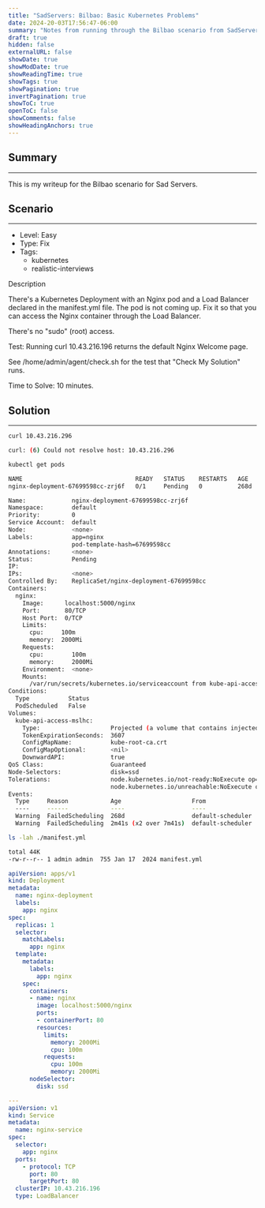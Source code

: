 ```yaml
---
title: "SadServers: Bilbao: Basic Kubernetes Problems"
date: 2024-20-03T17:56:47-06:00
summary: "Notes from running through the Bilbao scenario from SadServers."
draft: true
hidden: false
externalURL: false
showDate: true
showModDate: true
showReadingTime: true
showTags: true
showPagination: true
invertPagination: true
showToC: true
openToC: false
showComments: false
showHeadingAnchors: true
---
```


## Summary
---

This is my writeup for the Bilbao scenario for Sad Servers.

## Scenario
---

- Level: Easy
- Type: Fix
- Tags: 
    - kubernetes
    - realistic-interviews  

Description

There's a Kubernetes Deployment with an Nginx pod and a Load Balancer declared 
in the manifest.yml file. The pod is not coming up. Fix it so that you can 
access the Nginx container through the Load Balancer.

There's no "sudo" (root) access.

Test: Running curl 10.43.216.196 returns the default Nginx Welcome page.

See /home/admin/agent/check.sh for the test that "Check My Solution" runs.

Time to Solve: 10 minutes.

## Solution
---

```sh
curl 10.43.216.296
```

```sh
curl: (6) Could not resolve host: 10.43.216.296
```

```sh
kubectl get pods
```
```sh
NAME                                READY   STATUS    RESTARTS   AGE
nginx-deployment-67699598cc-zrj6f   0/1     Pending   0          268d
```

```sh
Name:             nginx-deployment-67699598cc-zrj6f
Namespace:        default
Priority:         0
Service Account:  default
Node:             <none>
Labels:           app=nginx
                  pod-template-hash=67699598cc
Annotations:      <none>
Status:           Pending
IP:               
IPs:              <none>
Controlled By:    ReplicaSet/nginx-deployment-67699598cc
Containers:
  nginx:
    Image:      localhost:5000/nginx
    Port:       80/TCP
    Host Port:  0/TCP
    Limits:
      cpu:     100m
      memory:  2000Mi
    Requests:
      cpu:        100m
      memory:     2000Mi
    Environment:  <none>
    Mounts:
      /var/run/secrets/kubernetes.io/serviceaccount from kube-api-access-mslhc (ro)
Conditions:
  Type           Status
  PodScheduled   False 
Volumes:
  kube-api-access-mslhc:
    Type:                    Projected (a volume that contains injected data from multiple sources)
    TokenExpirationSeconds:  3607
    ConfigMapName:           kube-root-ca.crt
    ConfigMapOptional:       <nil>
    DownwardAPI:             true
QoS Class:                   Guaranteed
Node-Selectors:              disk=ssd
Tolerations:                 node.kubernetes.io/not-ready:NoExecute op=Exists for 300s
                             node.kubernetes.io/unreachable:NoExecute op=Exists for 300s
Events:
  Type     Reason            Age                    From               Message
  ----     ------            ----                   ----               -------
  Warning  FailedScheduling  268d                   default-scheduler  0/2 nodes are available: 1 node(s) didn't match Pod's node affinity/selector, 1 node(s) had untolerated taint {node.kubernetes.io/unreachable: }. preemption: 0/2 nodes are available: 2 Preemption is not helpful for scheduling..
  Warning  FailedScheduling  2m41s (x2 over 7m41s)  default-scheduler  0/2 nodes are available: 1 node(s) didn't match Pod's node affinity/selector, 1 node(s) had untolerated taint {node.kubernetes.io/unreachable: }. preemption: 0/2 nodes are available: 2 Preemption is not helpful for scheduling..
```

```sh
ls -lah ./manifest.yml
```
```sh
total 44K
-rw-r--r-- 1 admin admin  755 Jan 17  2024 manifest.yml
```


```yaml
apiVersion: apps/v1
kind: Deployment
metadata:
  name: nginx-deployment
  labels:
    app: nginx
spec:
  replicas: 1
  selector:
    matchLabels:
      app: nginx
  template:
    metadata:
      labels:
        app: nginx
    spec:
      containers:
      - name: nginx
        image: localhost:5000/nginx
        ports:
        - containerPort: 80
        resources:
          limits:
            memory: 2000Mi
            cpu: 100m
          requests:
            cpu: 100m
            memory: 2000Mi
      nodeSelector:
        disk: ssd

---
apiVersion: v1
kind: Service
metadata:
  name: nginx-service
spec:
  selector:
    app: nginx
  ports:
    - protocol: TCP
      port: 80
      targetPort: 80
  clusterIP: 10.43.216.196
  type: LoadBalancer
```





